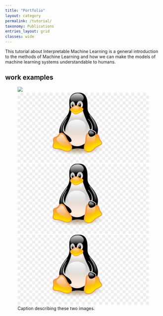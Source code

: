 ```yaml
---
title: "Portfolio"
layout: category
permalink: /tutorial/
taxonomy: Publications
entries_layout: grid
classes: wide
---
```

This tutorial about Interpretable Machine Learning is a general introduction to the methods of Machine Learning and how we can make the models of machine learning systems understandable to humans.

## work examples

<figure class="half">
    <a href="https://www1.wdr.de/nachrichten/notbremse-104~_v-gseapremiumxl.jpg"><img src="https://www1.wdr.de/nachrichten/notbremse-104~_v-gseapremiumxl.jpg"></a>
    <a href="https://github.com/nashtash/learn_ml/blob/master/assets/images/gewalt.png"><img src="/assets/images/linux.jpg"></a>
    <a href="/assets/images/linux.jpg"><img src="/assets/images/linux.jpg"></a>
    <a href="/assets/images/linux.jpg"><img src="/assets/images/linux.jpg"></a>
    <figcaption>Caption describing these two images.</figcaption>
</figure>